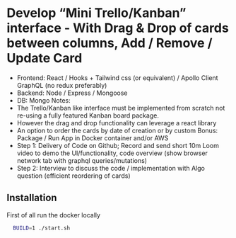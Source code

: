 
# Develop “Mini Trello/Kanban” interface - With Drag &amp; Drop of cards between columns, Add / Remove / Update Card


- Frontend: React / Hooks + Tailwind css (or equivalent) / Apollo Client GraphQL (no
redux preferably)
- Backend: Node / Express / Mongoose
- DB: Mongo
Notes:
- The Trello/Kanban like interface must be implemented from scratch not re-using a fully
featured Kanban board package.
- However the drag and drop functionality can leverage a react library
- An option to order the cards by date of creation or by custom
Bonus: Package / Run App in Docker container and/or AWS
- Step 1:  Delivery of Code on Github; Record and send short 10m Loom video to demo the UI/functionality, code overview
(show browser network tab with graphql queries/mutations)
- Step 2: Interview to discuss the code / implementation with Algo question (efficient reordering
of cards)








## Installation

First of all run the docker locally

```bash
  BUILD=1 ./start.sh

```
    